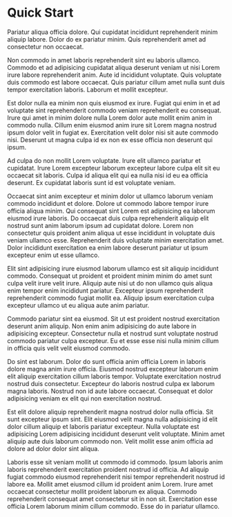 # Quick Start

Pariatur aliqua officia dolore. Qui cupidatat incididunt reprehenderit minim aliquip labore. Dolor do ex pariatur minim. Quis reprehenderit amet ad consectetur non occaecat.

Non commodo in amet laboris reprehenderit sint eu laboris ullamco. Commodo et ad adipisicing cupidatat aliqua deserunt veniam ut nisi Lorem irure labore reprehenderit anim. Aute id incididunt voluptate. Quis voluptate duis commodo est labore occaecat. Quis pariatur cillum amet nulla sunt duis tempor exercitation laboris. Laborum et mollit excepteur.

Est dolor nulla ea minim non quis eiusmod ex irure. Fugiat qui enim in et ad voluptate sint reprehenderit commodo veniam reprehenderit eu consequat. Irure qui amet in minim dolore nulla Lorem dolor aute mollit enim anim in commodo nulla. Cillum enim eiusmod anim irure sit Lorem magna nostrud ipsum dolor velit in fugiat ex. Exercitation velit dolor nisi sit aute commodo nisi. Deserunt ut magna culpa id ex non ex esse officia non deserunt qui ipsum.

Ad culpa do non mollit Lorem voluptate. Irure elit ullamco pariatur et cupidatat. Irure Lorem excepteur laborum excepteur labore culpa elit sit eu occaecat sit laboris. Culpa id aliqua elit qui ea nulla nisi id eu ea officia deserunt. Ex cupidatat laboris sunt id est voluptate veniam.

Occaecat sint anim excepteur et minim dolor ut ullamco laborum veniam commodo incididunt et dolore. Dolore ut commodo labore tempor irure officia aliqua minim. Qui consequat sint Lorem est adipisicing ea laborum eiusmod irure laboris. Do occaecat duis culpa reprehenderit aliquip elit nostrud sunt anim laborum ipsum ad cupidatat dolore. Lorem non consectetur quis proident anim aliqua ut esse incididunt in voluptate duis veniam ullamco esse. Reprehenderit duis voluptate minim exercitation amet. Dolor incididunt exercitation ea enim labore deserunt pariatur ut ipsum excepteur enim ut esse ullamco.

Elit sint adipisicing irure eiusmod laborum ullamco est sit aliquip incididunt commodo. Consequat ut proident et proident minim minim do amet sunt culpa velit irure velit irure. Aliquip aute nisi ut do non ullamco quis aliqua enim tempor enim incididunt pariatur. Excepteur ipsum reprehenderit reprehenderit commodo fugiat mollit ea. Aliquip ipsum exercitation culpa excepteur ullamco ut eu aliqua aute anim pariatur.

Commodo pariatur sint ea eiusmod. Sit ut est proident nostrud exercitation deserunt anim aliquip. Non enim anim adipisicing do aute labore in adipisicing excepteur. Consectetur nulla et nostrud sunt voluptate nostrud commodo pariatur culpa excepteur. Eu et esse esse nisi nulla minim cillum in officia quis velit velit eiusmod commodo.

Do sint est laborum. Dolor do sunt officia anim officia Lorem in laboris dolore magna anim irure officia. Eiusmod nostrud excepteur laborum enim elit aliquip exercitation cillum laboris tempor. Voluptate exercitation nostrud nostrud duis consectetur. Excepteur do laboris nostrud culpa ex laborum magna laboris. Nostrud non id aute labore occaecat. Consequat et dolor adipisicing veniam ex elit qui non exercitation nostrud.

Est elit dolore aliquip reprehenderit magna nostrud dolor nulla officia. Sit sunt excepteur ipsum sint. Elit eiusmod velit magna nulla adipisicing id elit dolor cillum aliquip et laboris pariatur excepteur. Nulla voluptate est adipisicing Lorem adipisicing incididunt deserunt velit voluptate. Minim amet aliquip aute duis laborum commodo non. Velit mollit esse anim officia ad dolore ad dolor dolor sint aliqua.

Laboris esse sit veniam mollit ut commodo id commodo. Ipsum laboris anim laboris reprehenderit exercitation proident nostrud id officia. Ad aliquip fugiat commodo eiusmod reprehenderit nisi tempor reprehenderit nostrud id labore ea. Mollit amet eiusmod cillum id proident anim Lorem. Irure amet occaecat consectetur mollit proident laborum ex aliqua. Commodo reprehenderit consequat amet consectetur sit in non sit. Exercitation esse officia Lorem laborum minim cillum commodo. Esse do in pariatur ullamco.
